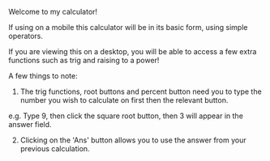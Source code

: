 Welcome to my calculator!

If using on a mobile this calculator will be in its basic form, using simple operators.

If you are viewing this on a desktop, you will be able to access a few extra functions such as trig and raising to a power!

A few things to note:

1. The trig functions, root buttons and percent button need you to type the number you wish to calculate on first then the relevant button.

e.g. Type 9, then click the square root button, then 3 will appear in the answer field.

2. Clicking on the 'Ans' button allows you to use the answer from your previous calculation.
